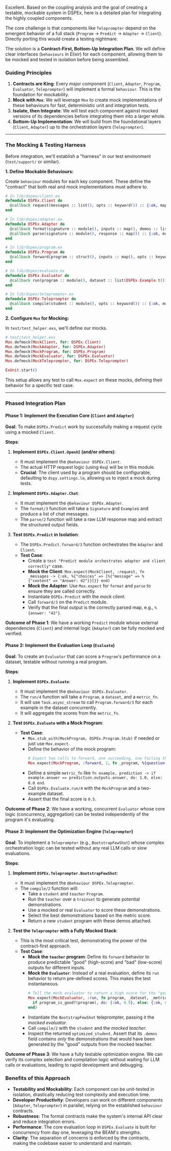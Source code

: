 Excellent. Based on the coupling analysis and the goal of creating a testable, mockable system in DSPEx, here is a detailed plan for integrating the highly coupled components.

The core challenge is that components like `Teleprompter` depend on the emergent behavior of a full stack (`Program` -> `Predict` -> `Adapter` -> `Client`). Directly porting this would create a testing nightmare.

The solution is a **Contract-First, Bottom-Up Integration Plan**. We will define clear interfaces (`behaviours` in Elixir) for each component, allowing them to be mocked and tested in isolation before being assembled.

### Guiding Principles

1.  **Contracts are King**: Every major component (`Client`, `Adapter`, `Program`, `Evaluator`, `Teleprompter`) will implement a formal `behaviour`. This is the foundation for mockability.
2.  **Mock with `Mox`**: We will leverage `Mox` to create mock implementations of these behaviours for fast, deterministic unit and integration tests.
3.  **Isolate, then Integrate**: We will test each component against mocked versions of its dependencies before integrating them into a larger whole.
4.  **Bottom-Up Implementation**: We will build from the foundational layers (`Client`, `Adapter`) up to the orchestration layers (`Teleprompter`).

---

### The Mocking & Testing Harness

Before integration, we'll establish a "harness" in our test environment (`test/support/` or similar).

**1. Define Mockable Behaviours:**

Create `behaviour` modules for each key component. These define the "contract" that both real and mock implementations must adhere to.

```elixir
# In lib/dspex/client.ex
defmodule DSPEx.Client do
  @callback request(messages :: list(), opts :: keyword()) :: {:ok, map()} | {:error, any()}
end

# In lib/dspex/adapter.ex
defmodule DSPEx.Adapter do
  @callback format(signature :: module(), inputs :: map(), demos :: list()) :: {:ok, list()} | {:error, any()}
  @callback parse(signature :: module(), response :: map()) :: {:ok, map()} | {:error, any()}
end

# In lib/dspex/program.ex
defmodule DSPEx.Program do
  @callback forward(program :: struct(), inputs :: map(), opts :: keyword()) :: {:ok, DSPEx.Prediction.t()} | {:error, any()}
end

# In lib/dspex/evaluate.ex
defmodule DSPEx.Evaluator do
  @callback run(program :: module(), dataset :: list(DSPEx.Example.t()), metric_fn :: fun(), opts :: keyword()) :: {:ok, float()} | {:error, any()}
end

# In lib/dspex/teleprompter.ex
defmodule DSPEx.Teleprompter do
  @callback compile(student :: module(), opts :: keyword()) :: {:ok, module()} | {:error, any()}
end
```

**2. Configure `Mox` for Mocking:**

In `test/test_helper.exs`, we'll define our mocks.

```elixir
# test/test_helper.exs
Mox.defmock(MockClient, for: DSPEx.Client)
Mox.defmock(MockAdapter, for: DSPEx.Adapter)
Mox.defmock(MockProgram, for: DSPEx.Program)
Mox.defmock(MockEvaluator, for: DSPEx.Evaluator)
Mox.defmock(MockTeleprompter, for: DSPEx.Teleprompter)

ExUnit.start()
```

This setup allows any test to call `Mox.expect` on these mocks, defining their behavior for a specific test case.

---

### Phased Integration Plan

#### Phase 1: Implement the Execution Core (`Client` and `Adapter`)

**Goal**: To make `DSPEx.Predict` work by successfully making a request cycle using a mocked `Client`.

**Steps**:

1.  **Implement `DSPEx.Client.OpenAI` (and/or others)**:
    *   It must implement the `@behaviour DSPEx.Client`.
    *   The actual HTTP request logic (using `Req`) will be in this module.
    *   **Crucial**: The client used by a program should be configurable, defaulting to `dspy.settings.lm`, allowing us to inject a mock during tests.

2.  **Implement `DSPEx.Adapter.Chat`**:
    *   It must implement the `@behaviour DSPEx.Adapter`.
    *   The `format/3` function will take a `Signature` and `Example`s and produce a list of chat messages.
    *   The `parse/2` function will take a raw LLM response map and extract the structured output fields.

3.  **Test `DSPEx.Predict` in Isolation**:
    *   The `DSPEx.Predict.forward/3` function orchestrates the `Adapter` and `Client`.
    *   **Test Case**:
        *   Create a `test "Predict module orchestrates adapter and client correctly"` case.
        *   **Mock the Client**: `Mox.expect(MockClient, :request, fn _messages -> {:ok, %{"choices" => [%{"message" => %{"content" => "Answer: 42"}}]}} end)`
        *   **Mock the Adapter**: Use `Mox.expect` for `format` and `parse` to ensure they are called correctly.
        *   Instantiate `DSPEx.Predict` with the *mock client*.
        *   Call `forward/3` on the `Predict` module.
        *   Verify that the final output is the correctly parsed map, e.g., `%{answer: "42"}`.

**Outcome of Phase 1**: We have a working `Predict` module whose external dependencies (`Client`) and internal logic (`Adapter`) can be fully mocked and verified.

#### Phase 2: Implement the Evaluation Loop (`Evaluate`)

**Goal**: To create an `Evaluator` that can score a `Program`'s performance on a dataset, testable without running a real program.

**Steps**:

1.  **Implement `DSPEx.Evaluate`**:
    *   It must implement the `@behaviour DSPEx.Evaluator`.
    *   The `run/4` function will take a `Program`, a `dataset`, and a `metric_fn`.
    *   It will use `Task.async_stream` to call `Program.forward/3` for each example in the dataset concurrently.
    *   It will aggregate the scores from the `metric_fn`.

2.  **Test `DSPEx.Evaluate` with a Mock Program**:
    *   **Test Case**:
        *   `Mox.stub_with(MockProgram, DSPEx.Program.Stub)` if needed or just use `Mox.expect`.
        *   Define the behavior of the mock program:
            ```elixir
            # Expect two calls to forward, one succeeding, one failing the metric
            Mox.expect(MockProgram, :forward, 2, fn _program, %{question: "q1"}, _opts -> {:ok, %DSPEx.Prediction{outputs: %{answer: "correct"}}} end)
            ```
        *   Define a simple `metric_fn` like `fn example, prediction -> if example.answer == prediction.outputs.answer, do: 1.0, else: 0.0 end`.
        *   Call `DSPEx.Evaluate.run/4` with the `MockProgram` and a two-example dataset.
        *   Assert that the final score is `0.5`.

**Outcome of Phase 2**: We have a working, concurrent `Evaluator` whose core logic (concurrency, aggregation) can be tested independently of the program it's evaluating.

#### Phase 3: Implement the Optimization Engine (`Teleprompter`)

**Goal**: To implement a `Teleprompter` (e.g., `BootstrapFewShot`) whose complex orchestration logic can be tested without any real LLM calls or slow evaluations.

**Steps**:

1.  **Implement `DSPEx.Teleprompter.BootstrapFewShot`**:
    *   It must implement the `@behaviour DSPEx.Teleprompter`.
    *   The `compile/2` function will:
        *   Take a `student` and `teacher` `Program`.
        *   Run the `teacher` over a `trainset` to generate potential demonstrations.
        *   Use a mocked or real `Evaluator` to score these demonstrations.
        *   Select the best demonstrations based on the metric score.
        *   Return a new `student` program with these demos attached.

2.  **Test the `Teleprompter` with a Fully Mocked Stack**:
    *   This is the most critical test, demonstrating the power of the contract-first approach.
    *   **Test Case**:
        *   **Mock the `teacher` program**: Define its `forward` behavior to produce predictable "good" (high-score) and "bad" (low-score) outputs for different inputs.
        *   **Mock the `Evaluator`**: Instead of a real evaluation, define its `run` behavior to return pre-defined scores. This makes the test instantaneous.
            ```elixir
            # Tell the mock evaluator to return a high score for the "good" program, low for "bad"
            Mox.expect(MockEvaluator, :run, fn program, _dataset, _metric, _opts ->
              if program_is_good?(program), do: {:ok, 0.9}, else: {:ok, 0.1}
            end)
            ```
        *   Instantiate the `BootstrapFewShot` teleprompter, passing it the *mocked evaluator*.
        *   Call `compile/2` with the `student` and the *mocked teacher*.
        *   Inspect the returned `optimized_student`. Assert that its `.demos` field contains *only* the demonstrations that would have been generated by the "good" outputs from the mocked teacher.

**Outcome of Phase 3**: We have a fully testable optimization engine. We can verify its complex selection and compilation logic without waiting for LLM calls or evaluations, leading to rapid development and debugging.

### Benefits of this Approach

*   **Testability and Mockability**: Each component can be unit-tested in isolation, drastically reducing test complexity and execution time.
*   **Developer Productivity**: Developers can work on different components (`Adapter`, `Teleprompter`) in parallel, relying on the established `behaviour` contracts.
*   **Robustness**: The formal contracts make the system's internal API clear and reduce integration errors.
*   **Performance**: The core evaluation loop in `DSPEx.Evaluate` is built for concurrency from day one, leveraging the BEAM's strengths.
*   **Clarity**: The separation of concerns is enforced by the contracts, making the codebase easier to understand and maintain.